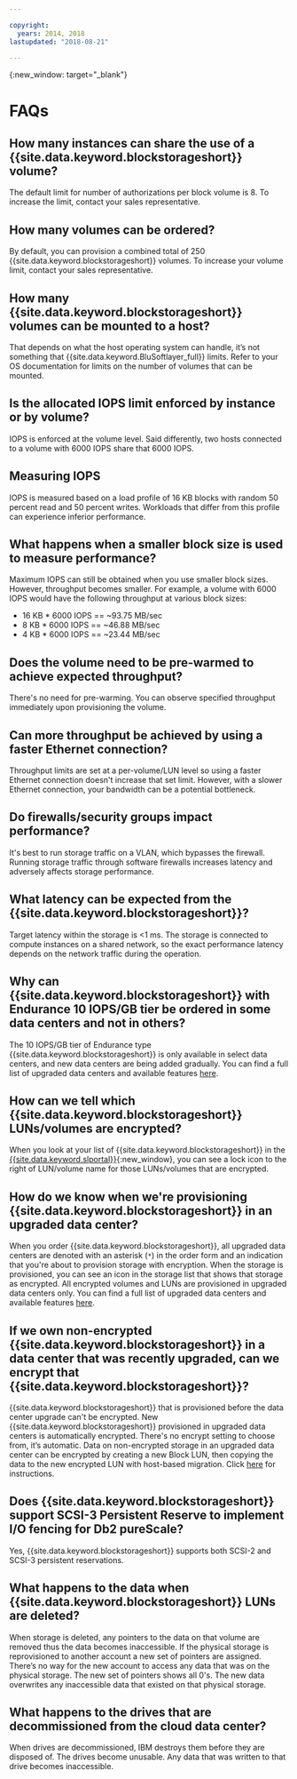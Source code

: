 ```yaml
---

copyright:
  years: 2014, 2018
lastupdated: "2018-08-21"

---
```

{:new_window: target="_blank"}

# FAQs

## How many instances can share the use of a {{site.data.keyword.blockstorageshort}} volume?
The default limit for number of authorizations per block volume is 8. To increase the limit, contact your sales representative.

## How many volumes can be ordered?
By default, you can provision a combined total of 250 {{site.data.keyword.blockstorageshort}} volumes. To increase your volume limit, contact your sales representative.

## How many {{site.data.keyword.blockstorageshort}} volumes can be mounted to a host?
That depends on what the host operating system can handle, it’s not something that {{site.data.keyword.BluSoftlayer_full}} limits. Refer to your OS documentation for limits on the number of volumes that can be mounted.

## Is the allocated IOPS limit enforced by instance or by volume?
IOPS is enforced at the volume level. Said differently, two hosts connected to a volume with 6000 IOPS share that 6000 IOPS.

## Measuring IOPS
IOPS is measured based on a load profile of 16 KB blocks with random 50 percent read and 50 percent writes. Workloads that differ from this profile can experience inferior performance.

## What happens when a smaller block size is used to measure performance?
Maximum IOPS can still be obtained when you use smaller block sizes. However, throughput becomes smaller. For example, a volume with 6000 IOPS would have the following throughput at various block sizes:

- 16 KB * 6000 IOPS == ~93.75 MB/sec 
- 8 KB * 6000 IOPS == ~46.88 MB/sec
- 4 KB * 6000 IOPS == ~23.44 MB/sec

## Does the volume need to be pre-warmed to achieve expected throughput?
There's no need for pre-warming. You can observe specified throughput immediately upon provisioning the volume.

## Can more throughput be achieved by using a faster Ethernet connection?
Throughput limits are set at a per-volume/LUN level so using a faster Ethernet connection doesn't increase that set limit. However, with a slower Ethernet connection, your bandwidth can be a potential bottleneck.

## Do firewalls/security groups impact performance?
It's best to run storage traffic on a VLAN, which bypasses the firewall. Running storage traffic through software firewalls increases latency and adversely affects storage performance.

## What latency can be expected from the {{site.data.keyword.blockstorageshort}}?   
Target latency within the storage is <1 ms. The storage is connected to compute instances on a shared network, so the exact performance latency depends on the network traffic during the operation.

## Why can {{site.data.keyword.blockstorageshort}} with Endurance 10 IOPS/GB tier be ordered in some data centers and not in others?
The 10 IOPS/GB tier of Endurance type {{site.data.keyword.blockstorageshort}} is only available in select data centers, and new data centers are being added gradually. You can find a full list of upgraded data centers and available features [here](new-ibm-block-and-file-storage-location-and-features.html).

## How can we tell which {{site.data.keyword.blockstorageshort}} LUNs/volumes are encrypted?
When you look at your list of {{site.data.keyword.blockstorageshort}} in the [{{site.data.keyword.slportal}}](https://control.softlayer.com/){:new_window}, you can see a lock icon to the right of LUN/volume name for those LUNs/volumes that are encrypted.

## How do we know when we're provisioning {{site.data.keyword.blockstorageshort}} in an upgraded data center?
When you order {{site.data.keyword.blockstorageshort}}, all upgraded data centers are denoted with an asterisk (`*`) in the order form and an indication that you're about to provision storage with encryption. When the storage is provisioned, you can see an icon in the storage list that shows that storage as encrypted. All encrypted volumes and LUNs are provisioned in upgraded data centers only. You can find a full list of upgraded data centers and available features [here](new-ibm-block-and-file-storage-location-and-features.html).

## If we own non-encrypted {{site.data.keyword.blockstorageshort}} in a data center that was recently upgraded, can we encrypt that {{site.data.keyword.blockstorageshort}}?
{{site.data.keyword.blockstorageshort}} that is provisioned before the data center upgrade can't be encrypted. 
New {{site.data.keyword.blockstorageshort}} provisioned in upgraded data centers is automatically encrypted. There's no encrypt setting to choose from, it’s automatic. 
Data on non-encrypted storage in an upgraded data center can be encrypted by creating a new Block LUN, then copying the data to the new encrypted LUN with host-based migration. Click [here](migrate-block-storage-encrypted-block-storage.html) for instructions.

## Does {{site.data.keyword.blockstorageshort}} support SCSI-3 Persistent Reserve to implement I/O fencing for Db2 pureScale?
Yes, {{site.data.keyword.blockstorageshort}} supports both SCSI-2 and SCSI-3 persistent reservations.

## What happens to the data when {{site.data.keyword.blockstorageshort}} LUNs are deleted?
When storage is deleted, any pointers to the data on that volume are removed thus the data becomes inaccessible. If the physical storage is reprovisioned to another account a new set of pointers are assigned. There’s no way for the new account to access any data that was on the physical storage. The new set of pointers shows all 0's. The new data overwrites any inaccessible data that existed on that physical storage.

## What happens to the drives that are decommissioned from the cloud data center?
When drives are decommissioned, IBM destroys them before they are disposed of. The drives become unusable. Any data that was written to that drive becomes inaccessible.
